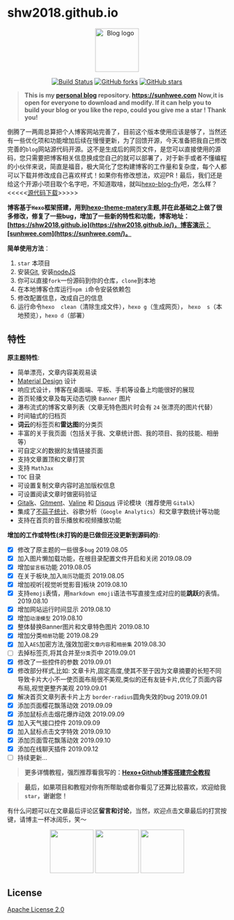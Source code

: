 # shw2018.github.io

<p align="center"><a href="https://adkcss.coding-pages.com" target="_blank" rel="noopener noreferrer"><img width="100" src="https://adkcss.coding-pages.com/favicon.png" alt="Blog logo"></a></p>

<p align="center">
  <a href="https://travis-ci.com/shw2018/MyBlog"><img src="https://travis-ci.com/shw2018/shw2018.github.io.svg" alt="Build Status"></a>
  <a href="https://github.com/shw2018/hexo-blog-fly/network"><img src="https://img.shields.io/github/forks/shw2018/hexo-blog-fly.svg" alt="GitHub forks"></a>
  <a href="https://github.com/shw2018/hexo-blog-fly/stargazers"><img src="https://img.shields.io/github/stars/shw2018/hexo-blog-fly.svg" alt="GitHub stars"></a>
  <br>

> **This is my [personal blog](https://shw2018.github.io/) repository. https://sunhwee.com**
> **Now,it is open for everyone to download and modify. If it can help you to build your blog  or you like the repo, could you  give me  a star ! Thank you!**

倒腾了一两周总算把个人博客网站完善了，目前这个版本使用应该是够了，当然还有一些优化项和功能增加后续在慢慢更新，为了回馈开源，今天准备把我自己修改完善的`blog`网站源代码开源。这不是生成后的网页文件，是您可以直接使用的源码，您只需要把博客相关信息换成您自己的就可以部署了，对于新手或者不懂编程的小伙伴来说，简直是福音，极大简化了您构建博客的工作量和复杂度，每个人都可以下载并修改成自己喜欢样式！如果你有修改想法，欢迎PR！最后，我们还是给这个开源小项目取个名字吧，不知道取啥，就叫[hexo-blog-fly](https://github.com/shw2018/hexo-blog-fly.git)吧，怎么样？<<<<<[源代码下载](https://github.com/shw2018/hexo-blog-fly)>>>>>

**博客基于`Hexo`框架搭建，用到[hexo-theme-matery](https://github.com/shw2018/hexo-theme-matery)主题,并在此基础之上做了很多修改，修复了一些bug，增加了一些新的特性和功能，博客地址：[https://shw2018.github.io](https://shw2018.github.io/)，博客演示：[sunhwee.com](https://sunhwee.com/)。**

**简单使用方法**：
1. `star` 本项目
2. 安装[Git](https://git-scm.com/downloads), 安装[nodeJS](https://nodejs.org/en/)
3. 你可以直接`fork`一份源码到你的仓库，`clone`到本地
4. 在本地博客仓库运行`npm i`命令安装依赖包
5. 修改配置信息，改成自己的信息
6. 运行命令`hexo  clean`（清除生成文件），`hexo g`（生成网页）， `hexo  s`（本地预览），`hexo d`（部署）

## 特性

**原主题特性**:

- 简单漂亮，文章内容美观易读
- [Material Design](https://material.io/) 设计
- 响应式设计，博客在桌面端、平板、手机等设备上均能很好的展现
- 首页轮播文章及每天动态切换 `Banner` 图片
- 瀑布流式的博客文章列表（文章无特色图片时会有 `24` 张漂亮的图片代替）
- 时间轴式的归档页
- **词云**的标签页和**雷达图**的分类页
- 丰富的关于我页面（包括关于我、文章统计图、我的项目、我的技能、相册等）
- 可自定义的数据的友情链接页面
- 支持文章置顶和文章打赏
- 支持 `MathJax`
- `TOC` 目录
- 可设置复制文章内容时追加版权信息
- 可设置阅读文章时做密码验证
- [Gitalk](https://gitalk.github.io/)、[Gitment](https://imsun.github.io/gitment/)、[Valine](https://valine.js.org/) 和 [Disqus](https://disqus.com/) 评论模块（推荐使用 `Gitalk`）
- 集成了[不蒜子统计](http://busuanzi.ibruce.info/)、谷歌分析（`Google Analytics`）和文章字数统计等功能
- 支持在首页的音乐播放和视频播放功能

 **增加的工作或特性(未打钩的是已做但还没更新到源码的)**:

- [x] 修改了原主题的一些很多`bug`   2019.08.05
- [x] 加入图片懒加载功能，在根目录配置文件开启和关闭    2019.08.09
- [x] 增加`留言板`功能          2019.08.05
- [x] 在关于板块,加入`简历`功能页   2019.08.05
- [x] 增加视听[视觉听觉影音]板块       2019.08.10
- [x] 支持`emoji`表情，用`markdown emoji`语法书写直接生成对应的能**跳跃**的表情。  2019.08.10
- [x] 增加网站运行时间显示  2019.08.10
- [x] 增加`动漫模型`     2019.08.10
- [x] 整体替换Banner图片和文章特色图片   2019.08.10
- [x] 增加分类`相册`功能         2019.08.29
- [x] 加入`AES`加密方法,强效加密`文章内容`和`相册集`       2019.08.30
- [ ] 去掉标签页,将其合并至`分类`页中                2019.09.01
- [x] 修改了一些控件的参数   2019.09.01
- [x] 修改部分样式,比如: 文章卡片,固定高度,使其不至于因为文章摘要的长短不同导致卡片大小不一使页面布局很不美观,类似的还有友链卡片,优化了页面内容布局,视觉更整齐美观          2019.09.01
- [x] 解决首页文章列表卡片上方 `border-radius`圆角失效的bug  2019.09.01
- [x] 添加页面樱花飘落动效            2019.09.09
- [x] 添加鼠标点击烟花爆炸动效   2019.09.09
- [x] 加入天气接口控件   2019.09.09
- [x] 加入鼠标点击文字特效   2019.09.10
- [x] 添加页面雪花飘落动效            2019.09.10
- [x] 添加在线聊天插件            2019.09.12
- [ ] 持续更新...

>**更多详情教程，强烈推荐看我写的：[Hexo+Github博客搭建完全教程](https://sunhwee.com/posts/6e8839eb.html)**

>**最后，如果项目和教程对你有所帮助或者你看见了还算比较喜欢，欢迎给我`star`，谢谢您！**

有什么问题可以在文章最后评论区**留言和讨论**，当然，欢迎点击文章最后的打赏按键，请博主一杯冰阔乐，笑～
<p align="center">
<img width="100" src="https://shw2018.github.io/medias/reward/alipay.bmp" >
<img width="100" src="https://shw2018.github.io/medias/reward/wechat.bmp" >
<img width="100" src="https://shw2018.github.io/medias/reward/zan.png" ></a></p>


## License

[Apache License 2.0](http://www.apache.org/licenses/LICENSE-2.0)
